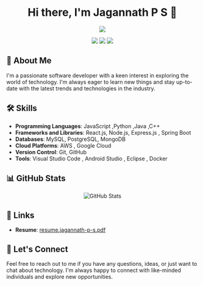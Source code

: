 <h1 align="center">Hi there, I'm Jagannath P S 👋</h1>

<p align="center">
  <a href="https://github.com/jagannath-p-s"><img src="https://readme-typing-svg.herokuapp.com?color=%2336BCF7&center=true&vCenter=true&lines=Passionate+Software+Developer;Always+learning+new+things;Exploring+the+world+of+technology"></a>
</p>

<p align="center">
  <a href="https://www.linkedin.com/in/jagannath-p-s/"><img src="https://img.shields.io/badge/LinkedIn-0077B5?style=for-the-badge&logo=linkedin&logoColor=white"></a>
  <a href="mailto:jagannath.p.s@gmail.com"><img src="https://img.shields.io/badge/Gmail-D14836?style=for-the-badge&logo=gmail&logoColor=white"></a>
  <a href="https://twitter.com/jagannath_p_s"><img src="https://img.shields.io/badge/Twitter-1DA1F2?style=for-the-badge&logo=twitter&logoColor=white"></a>
</p>

## 🚀 About Me

I'm a passionate software developer with a keen interest in exploring the world of technology. I'm always eager to learn new things and stay up-to-date with the latest trends and technologies in the industry.

## 🛠️ Skills

- **Programming Languages**: JavaScript ,Python ,Java ,C++
- **Frameworks and Libraries**:  React.js, Node.js, Express.js , Spring Boot
- **Databases**: MySQL, PostgreSQL, MongoDB
- **Cloud Platforms**: AWS , Google Cloud
- **Version Control**: Git, GitHub
- **Tools**: Visual Studio Code , Android Studio , Eclipse , Docker 
## 📊 GitHub Stats

<p align="center">
  <img src="https://github-readme-stats.vercel.app/api?username=jagannath-p-s&show_icons=true&theme=radical" alt="GitHub Stats">
</p>

## 🔗 Links


- **Resume**: [resume.jagannath-p-s.pdf](https://resume.jagannath-p-s.pdf)

## 🤝 Let's Connect

Feel free to reach out to me if you have any questions, ideas, or just want to chat about technology. I'm always happy to connect with like-minded individuals and explore new opportunities.
